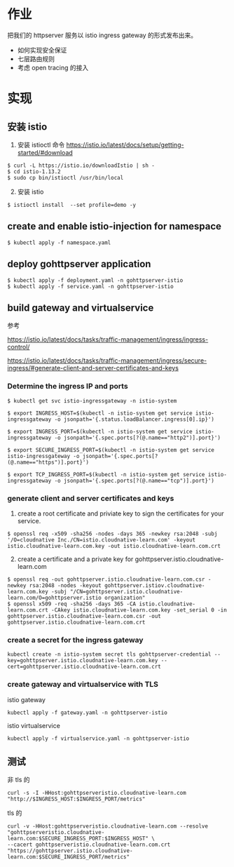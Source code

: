 # 作业
把我们的 httpserver 服务以 istio ingress gateway 的形式发布出来。
- 如何实现安全保证
- 七层路由规则
- 考虑 open tracing 的接入

# 实现
## 安装 istio
1. 安装 istioctl 命令
https://istio.io/latest/docs/setup/getting-started/#download
```
$ curl -L https://istio.io/downloadIstio | sh -
$ cd istio-1.13.2
$ sudo cp bin/istioctl /usr/bin/local
```
2. 安装 istio
```
$ istioctl install  --set profile=demo -y
```
## create and enable istio-injection for namespace
```
$ kubectl apply -f namespace.yaml
```
## deploy gohttpserver application
```
$ kubectl apply -f deployment.yaml -n gohttpserver-istio
$ kubectl apply -f service.yaml -n gohttpserver-istio
```
## build gateway and virtualservice
参考

https://istio.io/latest/docs/tasks/traffic-management/ingress/ingress-control/

https://istio.io/latest/docs/tasks/traffic-management/ingress/secure-ingress/#generate-client-and-server-certificates-and-keys

### Determine the ingress IP and ports
```
$ kubectl get svc istio-ingressgateway -n istio-system

$ export INGRESS_HOST=$(kubectl -n istio-system get service istio-ingressgateway -o jsonpath='{.status.loadBalancer.ingress[0].ip}')

$ export INGRESS_PORT=$(kubectl -n istio-system get service istio-ingressgateway -o jsonpath='{.spec.ports[?(@.name=="http2")].port}')

$ export SECURE_INGRESS_PORT=$(kubectl -n istio-system get service istio-ingressgateway -o jsonpath='{.spec.ports[?(@.name=="https")].port}')

$ export TCP_INGRESS_PORT=$(kubectl -n istio-system get service istio-ingressgateway -o jsonpath='{.spec.ports[?(@.name=="tcp")].port}')

```
### generate client and server certificates and keys
1. create a root certificate and priviate key to sign the certificates for your service.
```
$ openssl req -x509 -sha256 -nodes -days 365 -newkey rsa:2048 -subj '/O=cloudnative Inc./CN=istio.cloudnative-learn.com' -keyout istio.cloudnative-learn.com.key -out istio.cloudnative-learn.com.crt
```
2. create a certificate and a private key for gohttpserver.istio.cloudnative-learn.com
```
$ openssl req -out gohttpserver.istio.cloudnative-learn.com.csr -newkey rsa:2048 -nodes -keyout gohttpserver.istiov.cloudnative-learn.com.key -subj "/CN=gohttpserver.istio.cloudnative-learn.com/O=gohttpserver.istio organization"
$ openssl x509 -req -sha256 -days 365 -CA istio.cloudnative-learn.com.crt -CAkey istio.cloudnative-learn.com.key -set_serial 0 -in gohttpserver.istio.cloudnative-learn.com.csr -out gohttpserver.istio.cloudnative-learn.com.crt
```
### create a secret for the ingress gateway
```
kubectl create -n istio-system secret tls gohttpserver-credential --key=gohttpserver.istio.cloudnative-learn.com.key --cert=gohttpserver.istio.cloudnative-learn.com.crt
```
### create gateway and virtualservice with TLS
istio gateway
```
kubectl apply -f gateway.yaml -n gohttpserver-istio
```

istio virtualservice
```
kubectl apply -f virtualservice.yaml -n gohttpserver-istio
```

## 测试
非 tls 的 
```
curl -s -I -HHost:gohttpserveristio.cloudnative-learn.com "http://$INGRESS_HOST:$INGRESS_PORT/metrics"
```
tls 的 
```
curl -v -HHost:gohttpserveristio.cloudnative-learn.com --resolve "gohttpserveristio.cloudnative-learn.com:$SECURE_INGRESS_PORT:$INGRESS_HOST" \
--cacert gohttpserveristio.cloudnative-learn.com.crt "https://gohttpserver.istio.cloudnative-learn.com:$SECURE_INGRESS_PORT/metrics"
```
